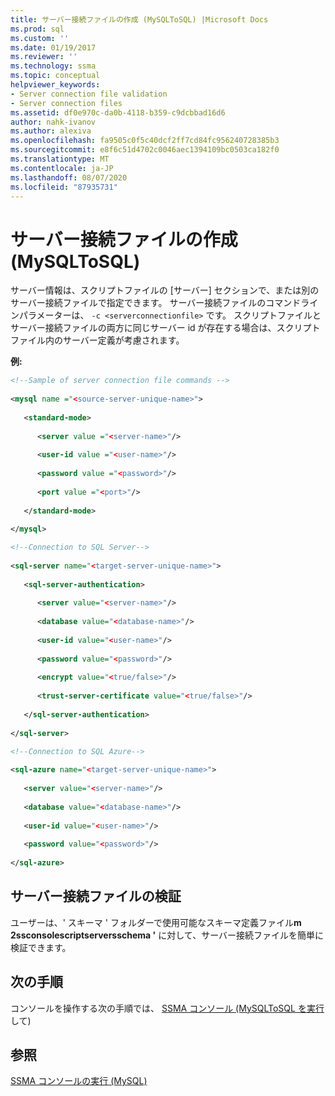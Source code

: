 ```yaml
---
title: サーバー接続ファイルの作成 (MySQLToSQL) |Microsoft Docs
ms.prod: sql
ms.custom: ''
ms.date: 01/19/2017
ms.reviewer: ''
ms.technology: ssma
ms.topic: conceptual
helpviewer_keywords:
- Server connection file validation
- Server connection files
ms.assetid: df0e970c-da0b-4118-b359-c9dcbbad16d6
author: nahk-ivanov
ms.author: alexiva
ms.openlocfilehash: fa9505c0f5c40dcf2ff7cd84fc956240728385b3
ms.sourcegitcommit: e8f6c51d4702c0046aec1394109bc0503ca182f0
ms.translationtype: MT
ms.contentlocale: ja-JP
ms.lasthandoff: 08/07/2020
ms.locfileid: "87935731"
---
```

# <a name="creating-the-server-connection-files-mysqltosql"></a>サーバー接続ファイルの作成 (MySQLToSQL)
サーバー情報は、スクリプトファイルの [サーバー] セクションで、または別のサーバー接続ファイルで指定できます。 サーバー接続ファイルのコマンドラインパラメーターは、 `-c <serverconnectionfile>` です。 スクリプトファイルとサーバー接続ファイルの両方に同じサーバー id が存在する場合は、スクリプトファイル内のサーバー定義が考慮されます。  
  
**例:**  
  
```xml  
<!--Sample of server connection file commands -->  
  
<mysql name ="<source-server-unique-name>">  
  
   <standard-mode>  
  
      <server value ="<server-name>"/>  
  
      <user-id value ="<user-name>"/>  
  
      <password value ="<password>"/>  
  
      <port value ="<port>"/>  
  
   </standard-mode>  
  
</mysql>  
```  
  
```xml  
<!--Connection to SQL Server-->  
  
<sql-server name="<target-server-unique-name>">  
  
   <sql-server-authentication>  
  
      <server value="<server-name>"/>  
  
      <database value="<database-name>"/>  
  
      <user-id value="<user-name>"/>  
  
      <password value="<password>"/>  
  
      <encrypt value="<true/false>"/>  
  
      <trust-server-certificate value="<true/false>"/>  
  
   </sql-server-authentication>  
  
</sql-server>  
```  
  
```xml  
<!--Connection to SQL Azure-->  
  
<sql-azure name="<target-server-unique-name>">  
  
   <server value="<server-name>"/>  
  
   <database value="<database-name>"/>  
  
   <user-id value="<user-name>"/>  
  
   <password value="<password>"/>  
  
</sql-azure>  
```  
  
## <a name="server-connection-file-validation"></a>サーバー接続ファイルの検証  
ユーザーは、' スキーマ ' フォルダーで使用可能なスキーマ定義ファイル**m 2ssconsolescriptserversschema '** に対して、サーバー接続ファイルを簡単に検証できます。  
  
## <a name="next-step"></a>次の手順  
コンソールを操作する次の手順では、 [SSMA コンソール &#40;MySQLToSQL を実行](../../ssma/mysql/executing-the-ssma-console-mysqltosql.md)して&#41;  
  
## <a name="see-also"></a>参照  
[SSMA コンソールの実行 (MySQL)](https://msdn.microsoft.com/e3e9f7e4-0619-4861-a202-3d5d39953b26)  
  
